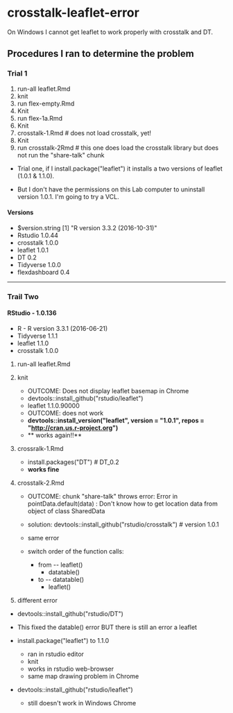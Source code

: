 # crosstalk-leaflet-error
On Windows I cannot get leaflet to work properly with crosstalk and DT.


## Procedures I ran to determine the problem

### Trial 1
1. run-all leaflet.Rmd
2. knit
3. run flex-empty.Rmd
4. Knit
5. run flex-1a.Rmd
6. Knit
7. crosstalk-1.Rmd   # does not load crosstalk, yet!
8. Knit
9. run crosstalk-2Rmd  # this one does load the crosstalk library but does not run the "share-talk" chunk

- Trial one, if I install.package("leaflet") it installs a two versions of leaflet (1.0.1 & 1.1.0).  

- But I don't have the permissions on this Lab computer to uninstall version 1.0.1.  I'm going to try a VCL.


#### Versions

- $version.string
[1] "R version 3.3.2 (2016-10-31)"
- Rstudio 1.0.44
- crosstalk 1.0.0
- leaflet 1.0.1
- DT 0.2
- Tidyverse 1.0.0
- flexdashboard 0.4

---

### Trail Two

#### RStudio - 1.0.136
- R - R version 3.3.1 (2016-06-21) 
- Tidyverse 1.1.1
- leaflet 1.1.0
- crosstalk 1.0.0

1. run-all leaflet.Rmd
2. knit
    - OUTCOME:  Does not display leaflet basemap in Chrome
    - devtools::install_github("rstudio/leaflet")
    - leaflet 1.1.0.90000
    - OUTCOME: does not work
    - **devtools::install_version("leaflet", version = "1.0.1", repos = "http://cran.us.r-project.org")**
    - ** works again!!**

3. crossralk-1.Rmd
    - install.packages("DT")  # DT_0.2
    - **works fine**

4. crosstalk-2.Rmd
    - OUTCOME: chunk "share-talk" throws error:  Error in pointData.default(data) : Don't know how to get location data from object of class SharedData

    - solution:  devtools::install_github("rstudio/crosstalk")  # version 1.0.1
    - same error

    - switch order of the function calls:
        - from -- leaflet()
            - datatable()
        - to --   datatable()
            - leaflet()

5. different error

- devtools::install_github("rstudio/DT")

- This fixed the datable() error    BUT there is still an error a leaflet

- install.package("leaflet") to 1.1.0
    - ran in rstudio editor
    - knit
    - works in rstudio web-browser
    - same map drawing problem in Chrome


- devtools::install_github("rstudio/leaflet")
    - still doesn't work in Windows Chrome
  





